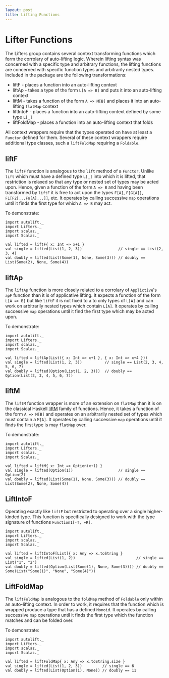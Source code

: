 ```yaml
---
layout: post
title: Lifting Functions
---
```

# Lifter Functions

The Lifters group contains several context transforming functions which form the corrolary of auto-lifting logic. Wherein lifting syntax was concerned with a specific type and arbitrary functions, the lifting functions are concerned with specific function types and arbitrarily nested types. Included in the package are the following transformations:

 * liftF - places a function into an auto-lifting context
 * liftAp - takes a type of the form `L[A => B]` and puts it into an auto-lifting context
 * liftM - takes a function of the form `A => M[B]` and places it into an auto-lifting `flatMap` context
 * liftIntoF - places a function into an auto-lifting context defined by some type `L[_]`
 * liftFoldMap - places a function into an auto-lifting context that folds

All context wrappers require that the types operated on have at least a `Functor` defined for them. Several of these context wrappers require additional type classes, such a `liftFoldMap` requiring a `Foldable`.

## liftF

The `liftF` function is analogous to the `lift` method of a `Functor`. Unlike `lift` which must have a defined type `L[_]` into which it is lifted, that restriction is relaxed so that any type or nested set of types may be acted upon. Hence, given a function of the form `A => B` and having been transformed by `liftF` it is free to act upon the types `F[A]`, `F[G[A]]`, `F1[F2[...Fn[A]...]]`, etc. It operates by calling successive `map` operations until it finds the first type for which `A => B` may act.

To demonstrate:

```tut
import autolift._
import Lifters._
import scalaz._
import Scalaz._

val lifted = liftF{ x: Int => x+1 }
val single = lifted(List(1, 2, 3))                // single == List(2, 3, 4)
val doubly = lifted(List(Some(1), None, Some(3))) // doubly == List(Some(2), None, Some(4))
```

## liftAp

The `liftAp` function is more closely related to a corrolary of `Applictive`'s `apF` function than it is of applicative lifting. It expects a function of the form `L[A => B]` but like `liftF` it is not fixed to a to only types of `L[A]` and can work on arbitrarily nested types which contain `L[A]`. It operates by calling successive `map` operations until it find the first type which may be acted upon.

To demonstrate:

```tut
import autolift._
import Lifters._
import scalaz._
import Scalaz._

val lifted = liftAp(List({ x: Int => x+1 }, { x: Int => x+4 }))
val single = lifted(List(1, 2, 3))          // single == List(2, 3, 4, 5, 6, 7)
val doubly = lifted(Option(List(1, 2, 3)))  // doubly == Option(List(2, 3, 4, 5, 6, 7))
```

## liftM

The `liftM` function wrapper is more of an extension on `flatMap` than it is on the classical Haskell [liftM](https://wiki.haskell.org/Lifting#Monad_lifting) family of functions. Hence, it takes a function of the form `A => M[B]` and operates on an arbitrarily nested set of types which must contain a `M[A]`. It operates by calling successive `map` operations until it finds the first type is may `flatMap` over.

To demonstrate:

```tut
import autolift._
import Lifters._
import scalaz._
import Scalaz._

val lifted = liftM{ x: Int => Option(x+1) }
val single = lifted(Option(1))                    // single == Option(2)
val doubly = lifted(List(Some(1), None, Some(3))) // doubly == List(Some(2), None, Some(4))
```

## LiftIntoF

Operating exactly like `liftF` but restricted to operating over a single higher-kinded type. This function is specifically designed to work with the type signature of functions `Function1[-T, +R]`.

```tut
import autolift._
import Lifters._
import scalaz._
import Scalaz._

val lifted = liftIntoF[List]{ x: Any => x.toString }
val single = lifted(List(1, 2))                           // single == List("1", "2")
val doubly = lifted(Option(List(Some(1), None, Some(3)))) // doubly == Some(List("Some(1)", "None", "Some(4)"))
```

## LiftFoldMap

The `liftFoldMap` is analogous to the `foldMap` method of `Foldable` only within an auto-lifting context. In order to work, it requires that the function which is wrapped produce a type that has a defined `Monoid`. It operates by calling successive `map` operations until it finds the first type which the function matches and can be folded over.

To demonstrate:

```tut
import autolift._
import Lifters._
import scalaz._
import Scalaz._

val lifted = liftFoldMap{ x: Any => x.toString.size }
val single = lifted(List(1, 2, 3))         // single == 6
val doubly = lifted(List(Option(1), None)) // doubly == 11
```